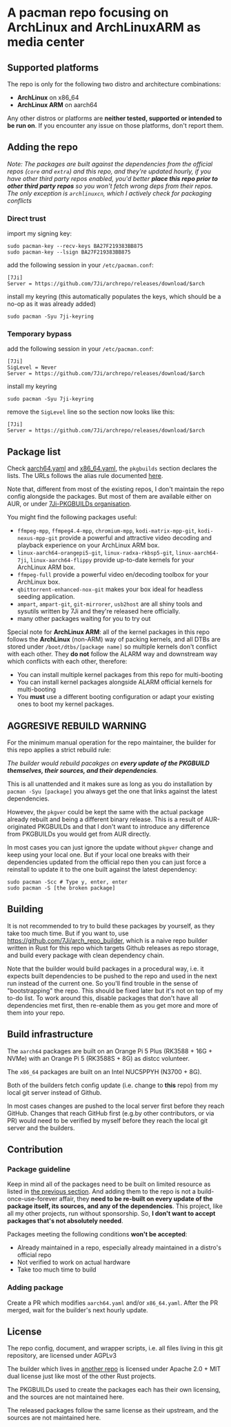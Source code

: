 # A pacman repo focusing on ArchLinux and ArchLinuxARM as media center
## Supported platforms
The repo is only for the following two distro and architecture combinations:
- **ArchLinux** on x86_64
- **ArchLinux ARM** on aarch64

Any other distros or platforms are **neither tested, supported or intended to be run on**. If you encounter any issue on those platforms, don't report them. 

## Adding the repo
_Note: The packages are built against the dependencies from the official repos (`core` and `extra`) and this repo, and they're updated hourly, if you have other third party repos enabled, you'd better **place this repo prior to other third party repos** so you won't fetch wrong deps from their repos. The only exception is `archlinuxcn`, which I actively check for packaging conflicts_

### Direct trust
import my signing key:
```
sudo pacman-key --recv-keys BA27F219383BB875
sudo pacman-key --lsign BA27F219383BB875
```
add the following session in your `/etc/pacman.conf`:
```
[7Ji]
Server = https://github.com/7Ji/archrepo/releases/download/$arch
```
install my keyring (this automatically populates the keys, which should be a no-op as it was already added)
```
sudo pacman -Syu 7ji-keyring
```
### Temporary bypass
add the following session in your `/etc/pacman.conf`:
```
[7Ji]
SigLevel = Never
Server = https://github.com/7Ji/archrepo/releases/download/$arch
```
install my keyring
```
sudo pacman -Syu 7ji-keyring
```
remove the `SigLevel` line so the section now looks like this:
```
[7Ji]
Server = https://github.com/7Ji/archrepo/releases/download/$arch
```

## Package list
Check [aarch64.yaml](aarch64.yaml) and [x86_64.yaml](x86_64.yaml), the `pkgbuilds` section declares the lists. The URLs follows the alias rule documented [here](https://github.com/7Ji/arch_repo_builder#config).

Note that, different from most of the existing repos, I don't maintain the repo config alongside the packages. But most of them are available either on AUR, or under [7Ji-PKGBUILDs organisation](https://github.com/7Ji-PKGBUILDs).

You might find the following packages useful:
- `ffmpeg-mpp`, `ffmpeg4.4-mpp`, `chromium-mpp`, `kodi-matrix-mpp-git`, `kodi-nexus-mpp-git` provide a powerful and attractive video decoding and playback experience on your ArchLinux ARM box.
- `linux-aarch64-orangepi5-git`, `linux-radxa-rkbsp5-git`, `linux-aarch64-7ji`, `linux-aarch64-flippy` provide up-to-date kernels for your ArchLinux ARM box.
- `ffmpeg-full` provide a powerful video en/decoding toolbox for your ArchLinux box.
- `qbittorrent-enhanced-nox-git` makes your box ideal for headless seeding application.
- `ampart`, `ampart-git`, `git-mirrorer`, `usb2host` are all shiny tools and sysutils written by 7Ji and they're released here officially.
- many other packages waiting for you to try out

Special note for **ArchLinux ARM**: all of the kernel packages in this repo follows the **ArchLinux** (non-ARM) way of packing kernels, and all DTBs are stored under `/boot/dtbs/[package name]` so multiple kernels don't conflict with each other. They **do not** follow the ALARM way and downstream way which conflicts with each other, therefore:
- You can install multiple kernel packages from this repo for multi-booting
- You can install kernel packages alongside ALARM official kernels for multi-booting
- You **must** use a different booting configuration or adapt your existing ones to boot my kernel packages.

## AGGRESIVE REBUILD WARNING
For the minimum manual operation for the repo maintainer, the builder for this repo applies a strict rebuild rule:

_The builder would rebuild pacakges on **every update of the PKGBUILD themselves, their sources, and their dependencies**._

This is all unattended and it makes sure as long as you do installation by `pacman -Syu [package]` you always get the one that links against the latest dependencies.

Howevev, the `pkgver` could be kept the same with the actual package already rebuilt and being a different binary release. This is a result of AUR-originated PKGBUILDs and that I don't want to introduce any difference from PKGBUILDs you would get from AUR directly.

In most cases you can just ignore the update without `pkgver` change and keep using your local one. But if your local one breaks with their dependencies updated from the official repo then you can just force a reinstall to update it to the one built against the latest dependency:
```
sudo pacman -Scc # Type y, enter, enter
sudo pacman -S [the broken package] 
```

## Building
It is not recommended to try to build these packages by yourself, as they take too much time. But if you want to, use https://github.com/7Ji/arch_repo_builder, which is a naive repo builder written in Rust for this repo which targets Github releases as repo storage, and build every package with clean dependency chain.

Note that the builder would build packages in a procedural way, i.e. it expects built dependencies to be pushed to the repo and used in the next run instead of the current one. So you'll find trouble in the sense of "bootstrapping" the repo. This should be fixed later but it's not on top of my to-do list. To work around this, disable packages that don't have all dependencies met first, then re-enable them as you get more and more of them into your repo.

## Build infrastructure
The `aarch64` packages are built on an Orange Pi 5 Plus (RK3588 + 16G + NVMe) with an Orange Pi 5 (RK3588S + 8G) as distcc volunteer.

The `x86_64` packages are built on an Intel NUC5PPYH (N3700 + 8G).

Both of the builders fetch config update (i.e. change to **this** repo) from my local git server instead of Github. 

In most cases changes are pushed to the local server first before they reach GitHub. Changes that reach GitHub first (e.g.by other contributors, or via PR) would need to be verified by myself before they reach the local git server and the builders.

## Contribution
### Package guideline
Keep in mind all of the packages need to be built on limited resource as listed in [the previous section](#build-infrastructure). And adding them to the repo is not a build-once-use-forever affair, they **need to be re-built on every update of the package itself, its sources, and any of the dependencies**. This project, like all my other projects, run without sponsorship. So, **I don't want to accept packages that's not absolutely needed**. 

Packages meeting the following conditions **won't be accepted**:
  - Already maintained in a repo, especially already maintained in a distro's official repo
  - Not verified to work on actual hardware
  - Take too much time to build

### Adding package
Create a PR which modifies `aarch64.yaml` and/or `x86_64.yaml`. After the PR merged, wait for the builder's next hourly update.

## License
The repo config, document, and wrapper scripts, i.e. all files living in this git repository, are licensed under AGPLv3

The builder which lives in [another repo](https://github.com/7Ji/arch_repo_builder) is licensed under Apache 2.0 + MIT dual license just like most of the other Rust projects. 

The PKGBUILDs used to create the packages each has their own licensing, and the sources are not maintained here.

The released packages follow the same license as their upstream, and the sources are not maintained here.
